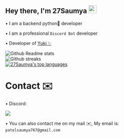 ## Hey there, I'm 27Saumya <img src="https://media.giphy.com/media/hvRJCLFzcasrR4ia7z/giphy.gif" width="25px">

• I am a backend python🐍 developer

• I am a professional `Discord Bot` developer

• Developer of [Yuki ✨](https://github.com/27Saumya/Yuki)


<div align="left">
<img src="https://github-readme-stats.vercel.app/api?username=27Saumya&count_private=true&show_icons=true&theme=cobalt" alt="Github Readme stats">
</div>

<div align="left">
<img src="https://github-readme-streak-stats.herokuapp.com/?user=dhravya&theme=black-ice&hide_border=true&stroke=0000&background=0D1117&ring=e05397&fire=e05397&currStreakLabel=e05397"
alt="Github streaks">
</div
<p align="leftr"><a href="https://github.com/anuraghazra/github-readme-stats" aria-label="Link to create your own github stats image"><img alt="27Saumya's top languages" src="https://github-readme-stats.vercel.app/api/top-langs/?username=27Saumya&theme=dark&langs_count=10&hide=sourcepawn&layout=compact&hide_border=true&card_width=445&bg_color=0d1117" /></a></p>


# Contact ✉️

• Discord:

[![](https://discord.c99.nl/widget/theme-4/917693263480229918.png)](https://discord.gg/RqKvY5MQgb)

• You can also contact me on my mail ✉️, My email is: `patelsaumya767@gmail.com`
